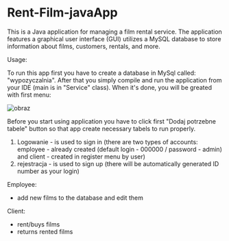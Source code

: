 # Rent-Film-javaApp

This is a Java application for managing a film rental service. The application features a graphical user interface (GUI) utilizes a MySQL database to store information about films, customers, rentals, and more.

Usage:

To run this app first you have to create a database in MySql called: "wypozyczalnia". After that you simply compile and run the application from your IDE (main is in "Service" class). 
When it's done, you will be greated with first menu:

![obraz](https://github.com/Majkiii101/Rent-Film-javaApp/assets/52582634/d35c6707-4096-46d5-ac7f-b0860ee8e48e)

Before you start using application you have to click first "Dodaj potrzebne tabele" button so that app create necessary tabels to run properly.

1. Logowanie - is used to sign in (there are two types of accounts: employee - already created (default login - 000000 / password - admin) and client - created in register menu by user)
2. rejestracja - is used to sign up (there will be automatically generated ID number as your login)

Employee:

- add new films to the database and edit them

Client:

- rent/buys films
- returns rented films
